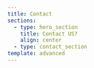 ```yaml
---
title: Contact
sections:
  - type: hero_section
    title: Contact US?
    align: center
  - type: contact_section
template: advanced
---
```

